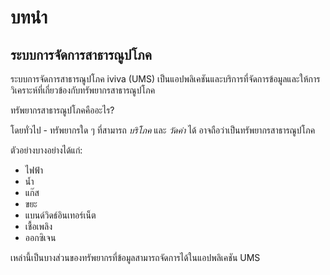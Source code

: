 # บทนำ

## ระบบการจัดการสาธารณูปโภค

ระบบการจัดการสาธารณูปโภค iviva (UMS) เป็นแอปพลิเคชันและบริการที่จัดการข้อมูลและให้การวิเคราะห์ที่เกี่ยวข้องกับทรัพยากรสาธารณูปโภค

ทรัพยากรสาธารณูปโภคคืออะไร?

โดยทั่วไป - ทรัพยากรใด ๆ ที่สามารถ _บริโภค_ และ _วัดค่า_ ได้ อาจถือว่าเป็นทรัพยากรสาธารณูปโภค

ตัวอย่างบางอย่างได้แก่:

* ไฟฟ้า
* น้ำ
* แก๊ส
* ขยะ
* แบนด์วิดธ์อินเทอร์เน็ต
* เชื้อเพลิง
* ออกซิเจน

เหล่านี้เป็นบางส่วนของทรัพยากรที่ข้อมูลสามารถจัดการได้ในแอปพลิเคชัน UMS